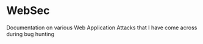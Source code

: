 # WebSec
Documentation on various Web Application Attacks that I have come across during bug hunting
